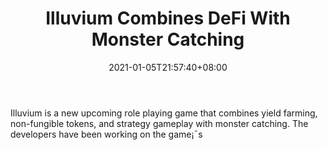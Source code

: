 ﻿---
title: "Illuvium Combines DeFi With Monster Catching"
date: 2021-01-05T21:57:40+08:00
lastmod: 2021-01-05T16:45:40+08:00
draft: false
authors: ["Enoch"]
description: "Illuvium is a new upcoming role playing game that combines yield farming, non-fungible tokens, and strategy gameplay with monster catching. The developers have been working on the game¡¯s"
featuredImage: "illuvium-combines-defi-with-monster-catching.png"
tags: ["Strategy Games","Play to Earn"]
categories: ["news"]
news: ["Strategy Games"]
weight: 
lightgallery: true
pinned: false
recommend: false
recommend1: false
---

Illuvium is a new upcoming role playing game that combines yield farming, non-fungible tokens, and strategy gameplay with monster catching. The developers have been working on the game¡¯s

<!--more-->

